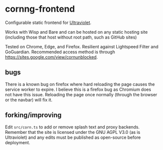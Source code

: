 # cornng-frontend

Configurable static frontend for [Ultraviolet](https://github.com/titaniumnetwork-dev/ultraviolet).

Works with Wisp and Bare and can be hosted on any static hosting site (including those that host without root path, such as GitHub sites)

Tested on Chrome, Edge, and Firefox. Resilient against Lightspeed Filter and GoGuardian. Recommended access method is through https://sites.google.com/view/cornunblocked.

## bugs

There is a known bug on firefox where hard reloading the page causes the service worker to expire. I believe this is a firefox bug as Chromium does not have this issue. Reloading the page once normally (through the browser or the navbar) will fix it.

## forking/improving

Edit `src/corn.ts` to add or remove splash text and proxy backends. Remember that the site is licensed under the GNU AGPL V3.0 (as is Ultraviolet) and any edits must be published as open-source before deployment.